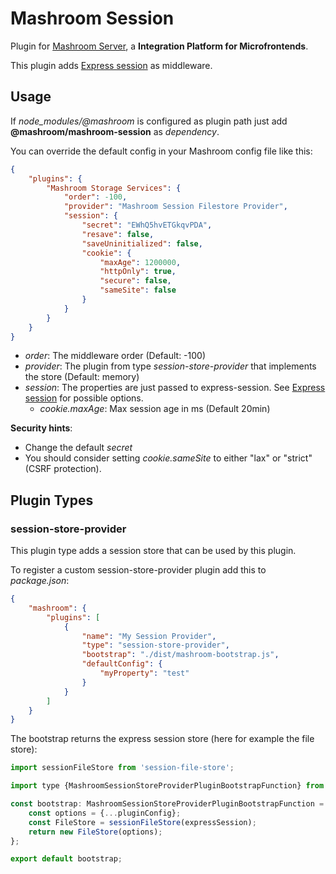 
# Mashroom Session

Plugin for [Mashroom Server](https://www.mashroom-server.com), a **Integration Platform for Microfrontends**.

This plugin adds [Express session](https://www.npmjs.com/package/express-session) as middleware.

## Usage

If *node_modules/@mashroom* is configured as plugin path just add **@mashroom/mashroom-session** as *dependency*.

You can override the default config in your Mashroom config file like this:

```json
{
    "plugins": {
        "Mashroom Storage Services": {
            "order": -100,
            "provider": "Mashroom Session Filestore Provider",
            "session": {
                "secret": "EWhQ5hvETGkqvPDA",
                "resave": false,
                "saveUninitialized": false,
                "cookie": {
                    "maxAge": 1200000,
                    "httpOnly": true,
                    "secure": false,
                    "sameSite": false
                }
            }
        }
    }
}
```

 * _order_: The middleware order (Default: -100)
 * _provider_: The plugin from type _session-store-provider_ that implements the store (Default: memory)
 * _session_: The properties are just passed to express-session. See [Express session](https://www.npmjs.com/package/express-session) for possible options.
    * _cookie.maxAge_: Max session age in ms (Default 20min)

**Security hints**:

  * Change the default _secret_
  * You should consider setting _cookie.sameSite_ to either "lax" or "strict" (CSRF protection).

## Plugin Types

### session-store-provider

This plugin type adds a session store that can be used by this plugin.

To register a custom session-store-provider plugin add this to _package.json_:

```json
{
    "mashroom": {
        "plugins": [
            {
                "name": "My Session Provider",
                "type": "session-store-provider",
                "bootstrap": "./dist/mashroom-bootstrap.js",
                "defaultConfig": {
                    "myProperty": "test"
                }
            }
        ]
    }
}
```

The bootstrap returns the express session store (here for example the file store):

```js
import sessionFileStore from 'session-file-store';

import type {MashroomSessionStoreProviderPluginBootstrapFunction} from '@mashroom/mashroom-session/type-definitions';

const bootstrap: MashroomSessionStoreProviderPluginBootstrapFunction = async (pluginName, pluginConfig, pluginContextHolder, expressSession) => {
    const options = {...pluginConfig};
    const FileStore = sessionFileStore(expressSession);
    return new FileStore(options);
};

export default bootstrap;
```

